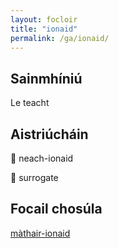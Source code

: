 ```yaml
---
layout: focloir
title: "ionaid"
permalink: /ga/ionaid/
---
```


## Sainmhíniú

Le teacht

## Aistriúcháin

&#x1f3f4;&#xe0067;&#xe0062;&#xe0073;&#xe0063;&#xe0074;&#xe007f; neach-ionaid

&#x1f3f4;&#xe0067;&#xe0062;&#xe0065;&#xe006e;&#xe0067;&#xe007f; surrogate

## Focail chosúla

[màthair-ionaid](https://faclair.lgbt/mathair-ionaid/)